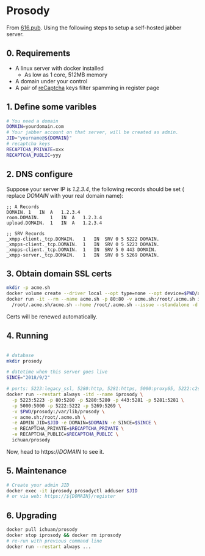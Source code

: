 # Prosody
From [616.pub](https://616.pub). Using the following steps to setup a self-hosted
jabber server.

## 0. Requirements
- A linux server with docker installed
  - As low as 1 core, 512MB memory
- A domain under your control
- A pair of [reCaptcha](https://www.google.com/recaptcha/admin/create) keys filter spamming in register page

## 1. Define some varibles

```sh
# You need a domain
DOMAIN=yourdomain.com
# Your jabber account on that server, will be created as admin.
JID="yourname@${DOMAIN}"
# recaptcha keys
RECAPTCHA_PRIVATE=xxx
RECAPTCHA_PUBLIC=yyy
```

## 2. DNS configure

Suppose your server IP is *1.2.3.4*, the following records should be set (
replace *DOMAIN* with your real domain name):

```zone
;; A Records
DOMAIN.	1	IN	A	1.2.3.4
room.DOMAIN.	1	IN	A	1.2.3.4
upload.DOMAIN.	1	IN	A	1.2.3.4

;; SRV Records
_xmpp-client._tcp.DOMAIN.	1	IN	SRV	0 5 5222 DOMAIN.
_xmpps-client._tcp.DOMAIN.	1	IN	SRV	0 5 5223 DOMAIN.
_xmpps-client._tcp.DOMAIN.	1	IN	SRV	5 0 443 DOMAIN.
_xmpp-server._tcp.DOMAIN.	1	IN	SRV	0 5 5269 DOMAIN.
```

## 3. Obtain domain SSL certs

```sh
mkdir -p acme.sh
docker volume create --driver local --opt type=none --opt device=$PWD/acme.sh --opt o=bind acme.sh
docker run -it --rm --name acme.sh -p 80:80 -v acme.sh:/root/.acme.sh ichuan/prosody \
  /root/.acme.sh/acme.sh --home /root/.acme.sh --issue --standalone -d $DOMAIN -d upload.$DOMAIN
```

Certs will be renewed automatically.

## 4. Running

```bash

# database
mkdir prosody

# datetime when this server goes live
SINCE="2018/9/2"

# ports: 5223:legacy_ssl, 5280:http, 5281:https, 5000:proxy65, 5222:c2s, 5269:s2s
docker run --restart always -itd --name iprosody \
  -p 5223:5223 -p 80:5280 -p 5280:5280 -p 443:5281 -p 5281:5281 \
  -p 5000:5000 -p 5222:5222 -p 5269:5269 \
  -v $PWD/prosody:/var/lib/prosody \
  -v acme.sh:/root/.acme.sh \
  -e ADMIN_JID=$JID -e DOMAIN=$DOMAIN -e SINCE=$SINCE \
  -e RECAPTCHA_PRIVATE=$RECAPTCHA_PRIVATE \
  -e RECAPTCHA_PUBLIC=$RECAPTCHA_PUBLIC \
  ichuan/prosody
```

Now, head to https://*DOMAIN* to see it.

## 5. Maintenance

```sh
# Create your admin JID
docker exec -it iprosody prosodyctl adduser $JID
# or via web: https://${DOMAIN}/register
```


## 6. Upgrading

```sh
docker pull ichuan/prosody
docker stop iprosody && docker rm iprosody
# re-run with previous command line
docker run --restart always ...
```
